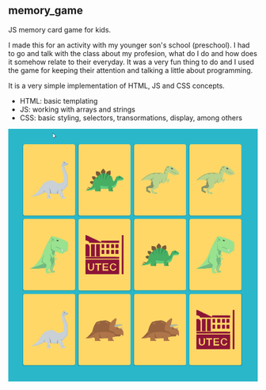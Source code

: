 ## memory_game
JS memory card game for kids.

I made this for an activity with my younger son's school (preschool). I had to go and talk with the class about my profesion, what do I do and how does it somehow relate to their everyday. It was a very fun thing to do and I used the game for keeping their attention and talking a little about programming.

It is a very simple implementation of HTML, JS and CSS concepts.

* HTML: basic templating
* JS: working with arrays and strings
* CSS: basic styling, selectors, transormations, display, among others

<img src="screenshot.png">
